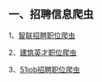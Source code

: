 ## 一、招聘信息爬虫
1、[智联招聘职位爬虫](https://github.com/gldlife/spider_demo/blob/master/zhilianzhappin.py)

2、[建筑英才职位爬虫](https://github.com/gldlife/spider_demo/blob/master/jianzhuyingcai.py)

3、[51job招聘职位爬虫](https://github.com/gldlife/spider_demo/blob/master/51job.py)

